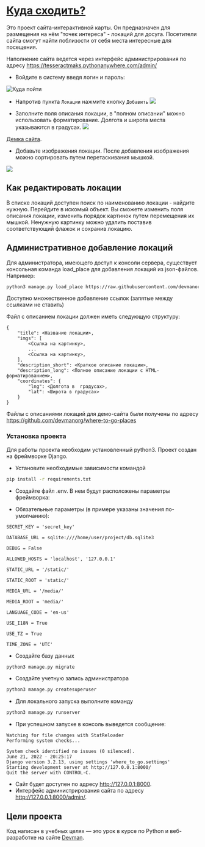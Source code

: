 # [Куда сходить?](https://tesseractmaks.pythonanywhere.com/)

Это проект сайта-интерактивной карты. Он предназначен для размещения на нём "точек интереса" - локаций для досуга. Посетители сайта смогут найти поблизости от себя места интересные для посещения. 

Наполнение сайта ведется через интерфейс администрирования по адресу https://tesseractmaks.pythonanywhere.com/admin/

* Войдите в систему введя логин и пароль:

![&#x41A;&#x443;&#x434;&#x430; &#x43F;&#x43E;&#x439;&#x442;&#x438;](https://user-images.githubusercontent.com/78322994/177935966-4751c6eb-cd8f-4f4c-8a72-0f723346980c.png)

* Напротив пункта `Локации` нажмите кнопку `Добавить`
![](https://user-images.githubusercontent.com/78322994/177937112-1de1949f-b6ff-474d-8291-ea2f410c7436.png)

* Заполните поля описания локации, в "полном описании" можно использовать форматирование. Долгота и широта места указываются в градусах.
![](https://user-images.githubusercontent.com/78322994/177937549-c7a718fe-f773-419f-8569-eb8864bb4c07.png)


[Демка сайта](https://devmanorg.github.io/where-to-go-frontend/).

* Добавьте изображения локации. После добавления изображения можно сортировать путем перетаскивания мышкой.

![](https://user-images.githubusercontent.com/78322994/177937885-b78c4317-c81a-4bef-a6c3-1d0d608c902e.png)

## Как редактировать локации
В списке локаций доступен поиск по наименованию локации - найдите нужную. Перейдите в искомый объект. Вы сможете изменить поля описания локации, изменить порядок картинок путем перемещения их мышкой. Ненужную картинку можно удалить поставив соответствующий флажок и сохранив локацию.

## Административное добавление локаций
Для администратора, имеющего доступ к консоли сервера, существует консольная команда load_place для добавления локаций из json-файлов. Например:

```bash
python3 manage.py load_place https://raw.githubusercontent.com/devmanorg/where-to-go-places/master/places/Антикафе%20Bizone.json
```

Доступно множественное добавление ссылок (запятые между ссылками не ставить)

Файл с описанием локации должен иметь следующую структуру:

```
{
    "title": <Название локации>,
    "imgs": [
        <Cсылка на картинку>,
        ...
        <Cсылка на картинку>,
    ],
    "description_short": <Краткое описание локации>,
    "description_long": <Полное описание локации с HTML-форматированием>,
    "coordinates": {
        "lng": <Долгота в  градусах>,
        "lat": <Широта в градусах>
    }
}
```
Файлы с описаниями локаций для демо-сайта были получены по адресу https://github.com/devmanorg/where-to-go-places


### Установка проекта

Для работы проекта необходим установленный python3. Проект создан на фреймворке Django.

* Установите необходимые зависимости командой
```bash
pip install -r requirements.txt
```
* Создайте файл .env. В нем будут расположены параметры фреймворка:

* Обязательные параметры (в примере указаны значения по-умолчанию):

`SECRET_KEY = 'secret_key'`

`DATABASE_URL = sqlite:////home/user/project/db.sqlite3` 

`DEBUG = False`

`ALLOWED_HOSTS = 'localhost', '127.0.0.1'`

`STATIC_URL = '/static/'`

`STATIC_ROOT = 'static/'`

`MEDIA_URL = '/media/'`

`MEDIA_ROOT = 'media/'`

`LANGUAGE_CODE = 'en-us'`

`USE_I18N = True`

`USE_TZ = True`

`TIME_ZONE = 'UTC'`


* Создайте базу данных

```bash
python3 manage.py migrate
```
* Создайте учетную запись администратора
```bash
python3 manage.py createsuperuser
```
* Для локального запуска выполните команду
```bash
python3 manage.py runserver
```
* При успешном запуске в консоль выведется сообщение:

```
Watching for file changes with StatReloader
Performing system checks...

System check identified no issues (0 silenced).
June 21, 2022 - 20:25:17
Django version 3.2.13, using settings 'where_to_go.settings'
Starting development server at http://127.0.0.1:8000/
Quit the server with CONTROL-C.
```

* Сайт будет доступен по адресу http://127.0.0.1:8000. 
* Интерфейс администрирования сайта по адресу http://127.0.0.1:8000/admin/.



## Цели проекта

Код написан в учебных целях — это урок в курсе по Python и веб-разработке на сайте [Devman](https://dvmn.org).


